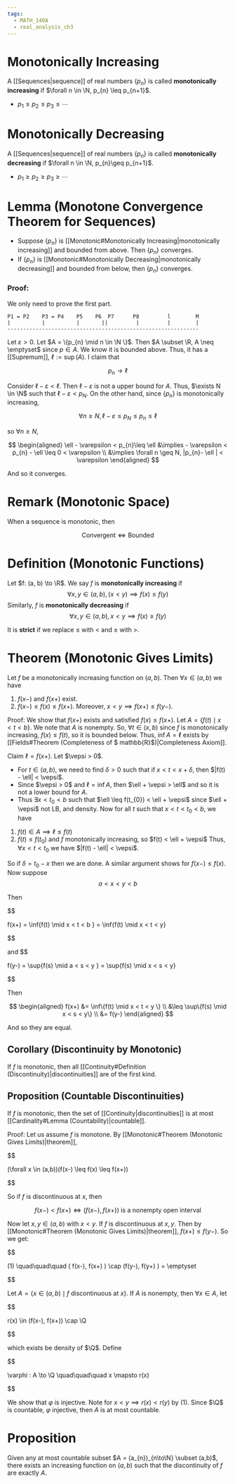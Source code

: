 ```yaml
---
tags:
  - MATH_140A
  - real_analysis_ch3
---
```

# Monotonically Increasing
A [[Sequences|sequence]] of real numbers $\{p_{n}\}$ is called **monotonically increasing** if $\forall n \in \N, p_{n} \leq p_{n+1}$. 
- $p_{1}\leq p_{2}\leq p_{3}\leq \cdots$ 

# Monotonically Decreasing
A [[Sequences|sequence]] of real numbers $\{p_{n}\}$ is called **monotonically decreasing** if $\forall n \in \N, p_{n}\geq p_{n+1}$. 
- $p_{1}\geq p_{2} \geq p_{3}\geq \cdots$

# Lemma (Monotone Convergence Theorem for Sequences)
- Suppose $\{p_{n}\}$ is [[Monotonic#Monotonically Increasing|monotonically increasing]] and bounded from above. Then $\{p_{n}\}$ converges. 
- If $\{p_{n}\}$ is [[Monotonic#Monotonically Decreasing|monotonically decreasing]] and bounded from below, then $\{p_{n}\}$ converges.

### Proof:
We only need to prove the first part. 
```
P1 = P2    P3 = P4    P5    P6  P7      P8         l        M
|          |          |       ||         |         |        |
-------------------------------------------------------------
```
Let $\varepsilon > 0$. Let $A = \{p_{n} \mid n \in \N \}$. Then $A \subset \R, A \neq \emptyset$ since $p \in A$. We know it is bounded above. Thus, it has a [[Supremum]], $\ell := \sup(A)$. I claim that 

$$
p_{n}\to \ell
$$

Consider $\ell - \varepsilon < \ell$. Then $\ell - \varepsilon$ is not a upper bound for $A$. Thus, $\exists N \in \N$ such that $\ell - \varepsilon < p_{N}$. On the other hand, since $\{p_{n}\}$ is monotonically increasing,

$$
\forall n \geq N, \ell - \varepsilon \leq p_{N} \leq p_{n} \leq \ell
$$

so $\forall n \geq N$, 

$$
\begin{aligned}
\ell - \varepsilon < p_{n}\leq \ell
&\implies - \varepsilon < p_{n} - \ell \leq 0 < \varepsilon \\
&\implies \forall n \geq N, |p_{n}- \ell | < \varepsilon
\end{aligned}
$$

And so it converges.

# Remark (Monotonic Space)
When a sequence is monotonic, then 

$$
\text{Convergent} \iff \text{Bounded}
$$


# Definition (Monotonic Functions)
Let $f: (a, b) \to \R$. We say $f$ is **monotonically increasing** if 
$$
\forall x,y \in (a,b), (x < y) \implies f(x) \leq f(y)
$$
Similarly, $f$ is **monotonically decreasing** if 
$$
\forall x,y \in (a,b), x < y \implies f(x) \geq f(y)
$$

It is **strict** if we replace $\leq$ with $<$ and $\geq$ with $>$. 

# Theorem (Monotonic Gives Limits)
Let $f$ be a monotonically increasing function on $(a,b)$. Then $\forall x \in (a,b)$ we have 
1. $f(x-)$ and $f(x+)$ exist.
2. $f(x-) \leq f(x) \leq f(x+)$. Moreover, $x < y \implies f(x+) \leq f(y-)$. 

Proof:
We show that $f(x+)$ exists and satisfied $f(x) \leq f(x+)$.  Let $A = \{f(t) \mid x < t < b\}$.  We note that $A$ is nonempty. So, $\forall t \in (x, b)$ since $f$ is monotonically increasing, $f(x) \leq f(t)$, so it is bounded below. Thus, $\inf A = \ell$ exists by [[Fields#Theorem (Completeness of $ mathbb{R}$)|Completeness Axiom]]. 

Claim $\ell = f(x+)$. 
Let $\vepsi > 0$. 
- For $t \in (a,b)$, we need to find $\delta > 0$ such that if $x < t < x + \delta$, then $|f(t) - \ell| < \vepsi$. 
- Since $\vepsi > 0$ and $\ell = \inf A$, then $\ell + \vepsi > \ell$ and so it is not a lower bound for $A$. 
- Thus $\exists x < t_{0} < b$ such that $\ell \leq f(t_{0}) < \ell + \vepsi$ since $\ell + \vepsi$ not LB, and density.
Now for all $t$ such that $x < t < t_{0} < b$, we have
1. $f(t) \in A \implies \ell \leq f(t)$
2. $f(t) \leq f(t_{0})$ and $f$ monotonically increasing, so $f(t) < \ell + \vepsi$
Thus, $\forall x < t < t_{0}$ we have $|f(t) - \ell| < \vepsi$.  

So if $\delta = t_{0} - x$ then we are done. A similar argument shows for $f(x-) \leq f(x)$. Now suppose 
$$
a < x < y < b
$$

Then 

$$

f(x+) = \inf\{f(t) \mid x < t < b \} = \inf\{f(t) \mid x < t < y\}

$$

and 
$$

f(y-) = \sup\{f(s) \mid a < s < y \} = \sup\{f(s) \mid x < s < y\}

$$

Then 

$$
\begin{aligned}
f(x+) 
&= \inf\{f(t) \mid x < t < y \} \\
&\leq \sup\{f(s) \mid x < s < y\} \\
&= f(y-)
\end{aligned}
$$

And so they are equal. 

## Corollary (Discontinuity by Monotonic)
If $f$ is monotonic, then all [[Continuity#Definition (Discontinuity)|discontinuities]] are of the first kind. 

## Proposition (Countable Discontinuities)
If $f$ is monotonic, then the set of [[Continuity|discontinuities]] is at most [[Cardinality#Lemma (Countability)|countable]]. 

Proof:
Let us assume $f$ is monotone. By [[Monotonic#Theorem (Monotonic Gives Limits)|theorem]], 

$$

(\forall x \in (a,b))(f(x-) \leq f(x) \leq f(x+))

$$

So if $f$ is discontinuous at $x$, then 

$$
f(x-) < f(x+) \iff (f(x-), f(x+)) \text{  is a nonempty open interval}
$$

Now let $x,y \in (a,b)$ with $x < y$. If $f$ is discontinuous at $x,y$. Then by [[Monotonic#Theorem (Monotonic Gives Limits)|theorem]], $f(x+) \leq f(y-)$. So we get:

$$

(1) \quad\quad\quad ( f(x-), f(x+) ) \cap (f(y-), f(y+) ) = \emptyset

$$

Let $A = \{x \in (a, b) \mid f \text{ discontinuous at } x\}$. If $A$ is nonempty, then $\forall x \in A$, let

$$

r(x) \in (f(x-), f(x+)) \cap \Q

$$

which exists be density of $\Q$. Define 

$$

\varphi : A \to \Q \quad\quad\quad x \mapsto r(x)

$$

We show that $\varphi$ is injective. Note for $x < y \implies r(x) < r(y)$ by $(1)$. Since $\Q$ is countable, $\varphi$ injective, then $A$ is at most countable.

# Proposition
Given any at most countable subset $A = (a_{n})_{n\to\N} \subset (a,b)$, there exists an increasing function on $(a,b)$ such that the discontinuity of $f$ are exactly $A$. 